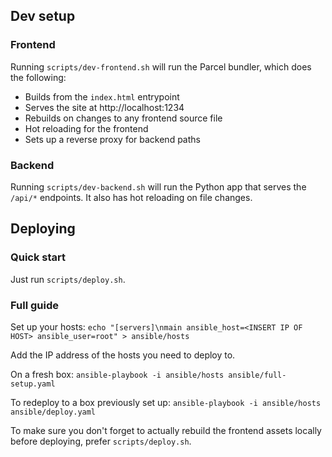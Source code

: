 ## Dev setup

### Frontend

Running `scripts/dev-frontend.sh` will run the Parcel bundler, which does the following:

- Builds from the `index.html` entrypoint
- Serves the site at http://localhost:1234
- Rebuilds on changes to any frontend source file
- Hot reloading for the frontend
- Sets up a reverse proxy for backend paths

### Backend

Running `scripts/dev-backend.sh` will run the Python app that serves the `/api/*` endpoints. It also has hot reloading on file changes.

## Deploying

### Quick start

Just run `scripts/deploy.sh`.

### Full guide

Set up your hosts:
`echo "[servers]\nmain ansible_host=<INSERT IP OF HOST> ansible_user=root" > ansible/hosts`

Add the IP address of the hosts you need to deploy to.

On a fresh box:
`ansible-playbook -i ansible/hosts ansible/full-setup.yaml`

To redeploy to a box previously set up:
`ansible-playbook -i ansible/hosts ansible/deploy.yaml`

To make sure you don't forget to actually rebuild the frontend assets locally before deploying, prefer `scripts/deploy.sh`.
